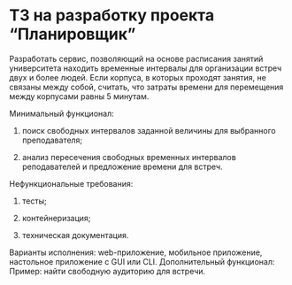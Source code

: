 # ТЗ на разработку проекта “Планировщик”

Разработать сервис, позволяющий на основе расписания занятий университета находить временные интервалы для организации встреч двух и более людей. Если корпуса, в которых проходят занятия, не связаны между собой, считать, что затраты времени для перемещения между корпусами равны 5 минутам.

Минимальный функционал:

1) поиск свободных интервалов заданной величины для выбранного преподавателя;

2) анализ пересечения свободных временных интервалов реподавателей и предложение времени для
встреч.

Нефункциональные требования:

1) тесты;

2) контейнеризация;

3) техническая документация.

Варианты исполнения: web-приложение, мобильное приложение, настольное приложение с GUI или CLI.
Дополнительный функционал:
Пример: найти свободную аудиторию для встречи.
